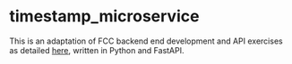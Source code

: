 # timestamp_microservice

This is an adaptation of FCC backend end development and API exercises as detailed [here](https://www.freecodecamp.org/learn/back-end-development-and-apis/back-end-development-and-apis-projects/timestamp-microservice), written in Python and FastAPI. 

